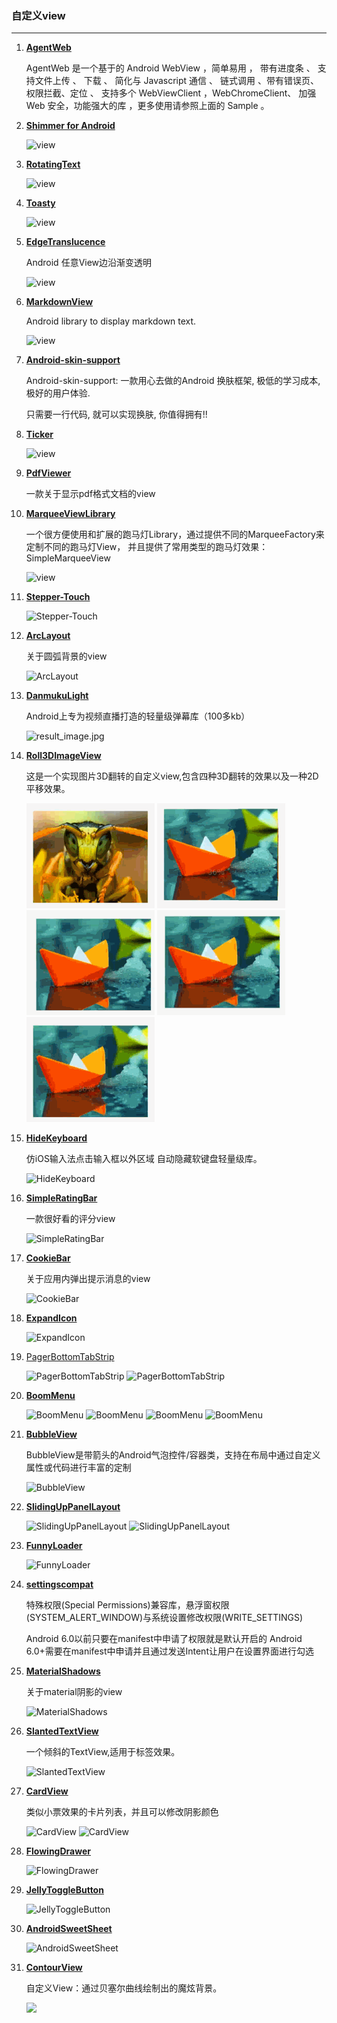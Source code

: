 ### 自定义view
----


1. [**AgentWeb**](https://github.com/Justson/AgentWeb)

    AgentWeb 是一个基于的 Android WebView ，简单易用 ， 带有进度条 、 支持文件上传 、 下载 、 简化与 Javascript 通信 、 链式调用 、带有错误页、权限拦截、定位 、 支持多个 WebViewClient ，WebChromeClient、 加强 Web 安全，功能强大的库 ，更多使用请参照上面的 Sample 。



2. [**Shimmer for Android**](https://github.com/facebook/shimmer-android)

	![view](https://github.com/facebook/shimmer-android/raw/master/shimmer.gif?raw=true)

3. [**RotatingText**](https://github.com/sdsmdg/RotatingText)

	![view](https://github.com/sdsmdg/RotatingText/raw/master/screens/gif_cover.gif)

4. [**Toasty**](https://github.com/GrenderG/Toasty)

	![view](https://raw.githubusercontent.com/GrenderG/Toasty/master/art/collage.png)

5. [**EdgeTranslucence**](https://github.com/qinci/EdgeTranslucent)

    Android 任意View边沿渐变透明

	![view](https://github.com/qinci/EdgeTranslucent/raw/master/image/image.gif)

6. [**MarkdownView**](https://github.com/tiagohm/MarkdownView)

	Android library to display markdown text.

	![view](https://raw.githubusercontent.com/tiagohm/MarkdownView/master/1.png)

7. [**Android-skin-support**](https://github.com/ximsfei/Android-skin-support)

	Android-skin-support: 一款用心去做的Android 换肤框架, 极低的学习成本, 极好的用户体验.

	只需要一行代码, 就可以实现换肤, 你值得拥有!!

8. [**Ticker**](https://github.com/robinhood/ticker)

	![view](https://github.com/robinhood/ticker/raw/master/assets/ticker_main.gif)

9. [**PdfViewer**](https://github.com/barteksc/AndroidPdfViewer)

	一款关于显示pdf格式文档的view

10. [**MarqueeViewLibrary**](https://github.com/gongwen/MarqueeViewLibrary)

	一个很方便使用和扩展的跑马灯Library，通过提供不同的MarqueeFactory来定制不同的跑马灯View， 并且提供了常用类型的跑马灯效果：SimpleMarqueeView

	![view](https://github.com/gongwen/MarqueeViewLibrary/raw/master/screenshot/screen_shot.gif)

11. [**Stepper-Touch**](https://github.com/DanielMartinus/Stepper-Touch)

	![Stepper-Touch](https://github.com/DanielMartinus/Stepper-Touch/raw/master/media/demo.gif)

12. [**ArcLayout**](https://github.com/florent37/ArcLayout)

	关于圆弧背景的view

	![ArcLayout](https://raw.githubusercontent.com/florent37/ArcLayout/master/media/video1.gif)

13. [**DanmukuLight**](https://github.com/hpdx/DanmukuLight)

	Android上专为视频直播打造的轻量级弹幕库（100多kb）

	![result_image.jpg](https://github.com/hpdx/DanmukuLight/raw/master/result_image.jpg)

14. [**Roll3DImageView**](https://github.com/zhangyuChen1991/Roll3DImageView)

	这是一个实现图片3D翻转的自定义view,包含四种3D翻转的效果以及一种2D平移效果。

	![2D平移](https://github.com/zhangyuChen1991/some_sources/raw/master/3DView/2d.gif)
	![3D翻转](https://github.com/zhangyuChen1991/some_sources/raw/master/3DView/whole3D.gif)
	![3D开合翻转](https://github.com/zhangyuChen1991/some_sources/raw/master/3DView/spe.gif)
	![百叶窗](https://github.com/zhangyuChen1991/some_sources/raw/master/3DView/byc.gif)
	![轮转效果](https://github.com/zhangyuChen1991/some_sources/raw/master/3DView/inturn.gif)

15. [**HideKeyboard**](https://github.com/yingLanNull/HideKeyboard)

	仿iOS输入法点击输入框以外区域 自动隐藏软键盘轻量级库。

	![HideKeyboard](https://github.com/yingLanNull/HideKeyboard/raw/master/show/show.gif)

16. [**SimpleRatingBar**](https://github.com/ome450901/SimpleRatingBar)

	一款很好看的评分view

	![SimpleRatingBar](https://github.com/ome450901/SimpleRatingBar/raw/master/images/demo.gif)

17. [**CookieBar**](https://github.com/liuguangqiang/CookieBar)

	关于应用内弹出提示消息的view

	![**CookieBar**](https://github.com/liuguangqiang/CookieBar/raw/master/arts/custom.gif)

18. [**ExpandIcon**](https://github.com/zagum/Android-ExpandIcon)

	![ExpandIcon](https://github.com/zagum/Android-ExpandIcon/raw/master/art/expand_icon_demo.gif)

19. [PagerBottomTabStrip](https://github.com/tyzlmjj/PagerBottomTabStrip)

	![PagerBottomTabStrip](https://github.com/tyzlmjj/PagerBottomTabStrip/raw/master/img/demo.png)
	![PagerBottomTabStrip](https://github.com/tyzlmjj/PagerBottomTabStrip/raw/master/img/demo8.png)

20. [**BoomMenu**](https://github.com/Nightonke/BoomMenu)

	![BoomMenu](https://github.com/Nightonke/BoomMenu/raw/master/Pictures/text-inside-button.gif)
	![BoomMenu](https://github.com/Nightonke/BoomMenu/raw/master/Pictures/ham-button.gif)
	![BoomMenu](https://github.com/Nightonke/BoomMenu/raw/master/Pictures/actionbar-example.gif)
	![BoomMenu](https://github.com/Nightonke/BoomMenu/raw/master/Pictures/share-example.gif)

21. [**BubbleView**](https://github.com/cpiz/BubbleView)

	BubbleView是带箭头的Android气泡控件/容器类，支持在布局中通过自定义属性或代码进行丰富的定制

	![BubbleView](https://github.com/cpiz/BubbleView/raw/master/screenshots/1.png)

22. [**SlidingUpPanelLayout**](https://github.com/woxingxiao/SlidingUpPanelLayout)

	![SlidingUpPanelLayout](https://github.com/woxingxiao/SlidingUpPanelLayout/raw/master/screenshot/demo1.gif)
	![SlidingUpPanelLayout](https://github.com/woxingxiao/SlidingUpPanelLayout/raw/master/screenshot/demo2.gif)

23. [**FunnyLoader**](https://github.com/team-supercharge/FunnyLoader)

	![FunnyLoader](https://github.com/team-supercharge/FunnyLoader/raw/master/funnyloader.gif)

24. [**settingscompat**](https://github.com/czy1121/settingscompat)

	特殊权限(Special Permissions)兼容库，悬浮窗权限(SYSTEM_ALERT_WINDOW)与系统设置修改权限(WRITE_SETTINGS)

	Android 6.0以前只要在manifest中申请了权限就是默认开启的
Android 6.0+需要在manifest中申请并且通过发送Intent让用户在设置界面进行勾选

25. [**MaterialShadows**](https://github.com/harjot-oberai/MaterialShadows)

	关于material阴影的view

	![MaterialShadows](https://github.com/harjot-oberai/MaterialShadows/raw/master/screens/cover.png)

26. [**SlantedTextView**](https://github.com/HeZaiJin/SlantedTextView)

	一个倾斜的TextView,适用于标签效果。

	![SlantedTextView](https://github.com/HeZaiJin/SlantedTextView/raw/master/screen_shot/screenshot.png)

27. [**CardView**](https://github.com/vivian8725118/CardView)

	类似小票效果的卡片列表，并且可以修改阴影颜色

	![CardView](https://github.com/vivian8725118/ShadeDemo/raw/master/art/S61201-155859.jpg)
	![CardView](https://github.com/vivian8725118/ShadeDemo/raw/master/art/S61201-163058.jpg)

28. [**FlowingDrawer**](https://github.com/mxn21/FlowingDrawer)

	![FlowingDrawer](https://camo.githubusercontent.com/a7131784a75e6f07646108b8304b0a0d4efd306b/687474703a2f2f62616f62616f6c6f7665796f752e636f6d2f666c6f77696e676472617765722e676966)

29. [**JellyToggleButton**](https://github.com/Nightonke/JellyToggleButton)

	![**JellyToggleButton**](https://github.com/Nightonke/JellyToggleButton/raw/master/img/JellyToggleButton4.gif?raw=true)

30. [**AndroidSweetSheet**](https://github.com/zzz40500/AndroidSweetSheet)

	![AndroidSweetSheet](https://github.com/zzz40500/AndroidSweetSheet/raw/master/screenshot/Design.gif)

31. [**ContourView**](https://github.com/OCNYang/ContourView)
	
	自定义View：通过贝塞尔曲线绘制出的魔炫背景。
	
	![](https://camo.githubusercontent.com/0486ba683582ef55ee284c0681f358d8c8b6a64f/687474703a2f2f6f6262753672316d692e626b742e636c6f7564646e2e636f6d2f6769746875622f636f6e746f7572766965772f7265666572656e63652e706e67)